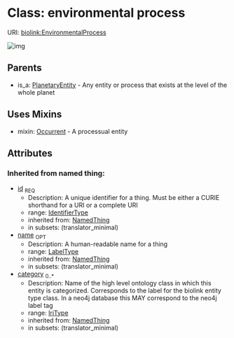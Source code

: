 # Class: environmental process




URI: [biolink:EnvironmentalProcess](https://w3id.org/biolink/vocab/EnvironmentalProcess)

![img](http://yuml.me/diagram/nofunky;dir:TB/class/\[EnvironmentalProcess|id(i):identifier_type;name(i):label_type%20%3F;category(i):iri_type%20*]uses%20-.->\[Occurrent],%20\[PlanetaryEntity]^-\[EnvironmentalProcess])
## Parents

 *  is_a: [PlanetaryEntity](PlanetaryEntity.md) - Any entity or process that exists at the level of the whole planet
## Uses Mixins

 *  mixin: [Occurrent](Occurrent.md) - A processual entity
## Attributes

### Inherited from named thing:

 * [id](id.md)  <sub>REQ</sub>
    * Description: A unique identifier for a thing. Must be either a CURIE shorthand for a URI or a complete URI
    * range: [IdentifierType](IdentifierType.md)
    * inherited from: [NamedThing](NamedThing.md)
    * in subsets: (translator_minimal)
 * [name](name.md)  <sub>OPT</sub>
    * Description: A human-readable name for a thing
    * range: [LabelType](LabelType.md)
    * inherited from: [NamedThing](NamedThing.md)
    * in subsets: (translator_minimal)
 * [category](category.md)  <sub>0..*</sub>
    * Description: Name of the high level ontology class in which this entity is categorized. Corresponds to the label for the biolink entity type class. In a neo4j database this MAY correspond to the neo4j label tag
    * range: [IriType](IriType.md)
    * inherited from: [NamedThing](NamedThing.md)
    * in subsets: (translator_minimal)
